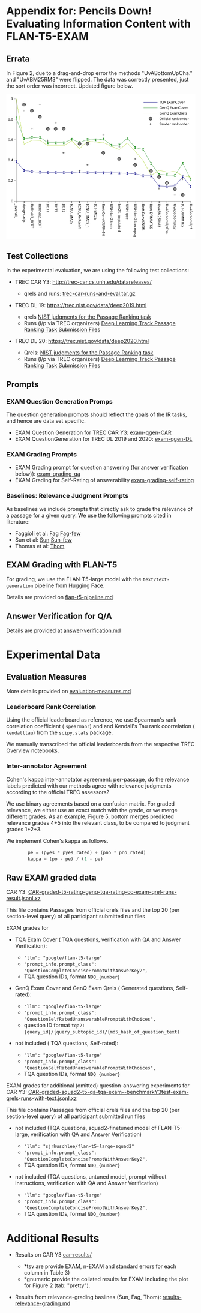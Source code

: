 # Appendix for: Pencils Down! Evaluating Information Content with FLAN-T5-EXAM


## Errata

In Figure 2, due to a drag-and-drop error the methods "UvABottomUpCha." and "UvABM25RM3" were flipped. The data was correctly presented, just the sort order was incorrect. Updated figure below.

![Figure 2: Comparing TREC CAR Y3 leaderboards.](car-y3-leaderboard.png)

## Test Collections

In the experimental evaluation, we are using the following test collections:

* TREC CAR Y3:   <http://trec-car.cs.unh.edu/datareleases/>
  *  qrels and runs: [trec-car-runs-and-eval.tar.gz](http://trec-car.cs.unh.edu/results-Y3/trec-car-y3-runs-and-eval.tar.gz)

* TREC DL 19:   <https://trec.nist.gov/data/deep2019.html>
   * qrels [NIST judgments for the Passage Ranking task](https://trec.nist.gov/data/deep/2019qrels-pass.txt)
   * Runs  (l/p  via TREC organizers) [Deep Learning Track Passage Ranking Task Submission Files](https://trec.nist.gov/results/trec28/deep.passages.input.html)

* TREC DL 20:   <https://trec.nist.gov/data/deep2020.html> 
   * Qrels: [NIST judgments for the Passage Ranking task](https://trec.nist.gov/data/deep/2020qrels-pass.txt)
   * Runs  (l/p  via TREC organizers) [Deep Learning Track Passage Ranking Task Submission Files](https://trec.nist.gov/results/trec29/deep.passages.input.html)


## Prompts

### EXAM Question Generation Promps

The question generation prompts should reflect the goals of the IR tasks, and hence are data set specific.

* EXAM Question Generation for TREC CAR Y3:   [exam-qgen-CAR](prompts/exam-qgen-CAR)
* EXAM QuestionGeneration for TREC DL 2019 and 2020:   [exam-qgen-DL](prompts/exam-qgen-DL)


### EXAM Grading Prompts


* EXAM Grading prompt for question answering (for answer verification below)):     [exam-grading-qa](prompts/exam-grading-qa)
* EXAM Grading for Self-Rating of answerability     [exam-grading-self-rating](prompts/exam-grading-self-rating)




### Baselines: Relevance Judgment Prompts
As baselines we include prompts that directly ask to grade the relevance of a passage for a given query. We use the following prompts cited in literature:

* Faggioli et al: [Fag](prompts/Fag)   [Fag-few](prompts/Fag-few)
* Sun et al: [Sun](prompts/Sun)   [Sun-few](prompts/Sun-few)
* Thomas et al: [Thom](prompts/Thom) 




## EXAM Grading with FLAN-T5

For grading, we use the FLAN-T5-large model with the `text2text-generation` pipeline from Hugging Face.

Details are provided on [flan-t5-pipeline.md](flan-t5-pipeline.md)

## Answer Verification for Q/A

Details are provided at [answer-verification.md](answer-verification.md)


# Experimental Data




## Evaluation Measures

More details provided on [evaluation-measures.md](evaluation-measures.md)

### Leaderboard Rank Correlation

Using the official leaderboard as  reference, we use  Spearman's rank correlation coefficient ( `spearmanr`)  and and Kendall's Tau rank coorrelation ( `kendalltau`) from the   `scipy.stats` package.

We manually transcribed the official leaderboards from the respective TREC Overview notebooks.


### Inter-annotator Agreement
Cohen's kappa inter-annotator agreement: per-passage, do the relevance labels predicted with our methods agree with relevance judgments according to the official TREC assessors?

We use binary agreements based on a confusion matrix. For graded relevance, we either use an exact match with the grade, or we merge different grades. As an example, Figure 5, bottom merges predicted relevance grades 4+5 into the relevant class, to be compared to judgment grades 1+2+3. 

We implement Cohen's kappa as follows.

```python
        pe = (pyes * pyes_rated) + (pno * pno_rated)
        kappa = (po - pe) / (1 - pe)
```


## Raw EXAM graded data

 CAR Y3:  [CAR-graded-t5-rating-genq-tqa-rating-cc-exam-qrel-runs-result.jsonl.xz](EXAM-graded-data/CAR-graded-t5-rating-genq-tqa-rating-cc-exam-qrel-runs-result.jsonl.xz) 
 
 This file contains  Passages from official qrels files and the top 20 (per section-level query) of all participant submitted run files


 EXAM grades for 
 
*  TQA Exam Cover ( TQA questions, verification with QA and Answer Verification): 
   * `"llm": "google/flan-t5-large"`
   * `"prompt_info.prompt_class": "QuestionCompleteConcisePromptWithAnswerKey2",`
   * TQA question IDs,  format `NDQ_{number}` 


*  GenQ Exam Cover and GenQ Exam Qrels  ( Generated questions, Self-rated): 
   * `"llm": "google/flan-t5-large"`
   * `"prompt_info.prompt_class": "QuestionSelfRatedUnanswerablePromptWithChoices",`
   * question ID format `tqa2:{query_id}/{query_subtopic_id)/{md5_hash_of_question_text)`


*  not included ( TQA questions, Self-rated): 
   * `"llm": "google/flan-t5-large"`
   * `"prompt_info.prompt_class": "QuestionSelfRatedUnanswerablePromptWithChoices",`
   * TQA question IDs,  format `NDQ_{number}` 




EXAM grades for additional (omitted) question-answering  experiments for CAR Y3: [CAR-graded-squad2-t5-qa-tqa-exam--benchmarkY3test-exam-qrels-runs-with-text.jsonl.xz](EXAM-graded-data/CAR-graded-squad2-t5-qa-tqa-exam--benchmarkY3test-exam-qrels-runs-with-text.jsonl.xz) 
 
 This file contains  Passages from official qrels files and the top 20 (per section-level query) of all participant submitted run files


 * not included (TQA questions, squad2-finetuned model of FLAN-T5-large, verification with QA and Answer Verification)
   * `"llm": "sjrhuschlee/flan-t5-large-squad2"`
   * `"prompt_info.prompt_class": "QuestionCompleteConcisePromptWithAnswerKey2",`
   * TQA question IDs,  format `NDQ_{number}` 
   
   
 * not included (TQA questions, untuned model, prompt without instructions, verification with QA and Answer Verification)
   * `"llm": "google/flan-t5-large"`
   * `"prompt_info.prompt_class": "QuestionCompleteConcisePromptWithAnswerKey2",`
   * TQA question IDs,  format `NDQ_{number}` 
   
   


# Additional Results

* Results on CAR Y3 [car-results/](car-results/)   
  *  \*tsv are provide EXAM, n-EXAM and standard errors for each column in Table 3) 
  * \*gnumeric provide the collated results for EXAM including the plot for Figure 2 (tab: "pretty").

* Results from relevance-grading baslines (Sun, Fag, Thom):  [results-relevance-grading.md](results-relevance-grading.md)


